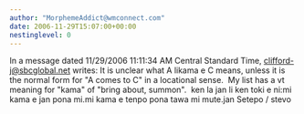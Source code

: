 ```yaml
---
author: "MorphemeAddict@wmconnect.com"
date: 2006-11-29T15:07:00+00:00
nestinglevel: 0
---
```

In a message dated 11/29/2006 11:11:34 AM Central Standard Time, [clifford-j@sbcglobal.net](mailto://clifford-j@sbcglobal.net) writes:
 It is unclear what A likama e C means, unless it is the normal form for "A comes to C" in a locational sense.  My list has a vt meaning for "kama" of "bring about, summon".  ken la jan li ken toki e ni:mi kama e jan pona mi.mi kama e tenpo pona tawa mi mute.jan Setepo / stevo